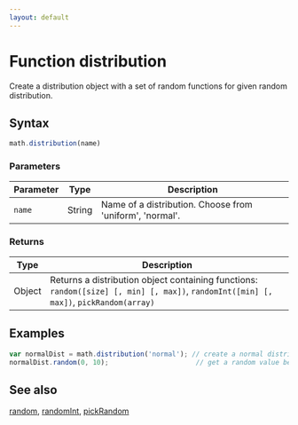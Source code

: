 ```yaml
---
layout: default
---
```


# Function distribution

Create a distribution object with a set of random functions for given
random distribution.


## Syntax

```js
math.distribution(name)
```

### Parameters

Parameter | Type | Description
--------- | ---- | -----------
`name` | String | Name of a distribution. Choose from 'uniform', 'normal'.

### Returns

Type | Description
---- | -----------
Object | Returns a distribution object containing functions: `random([size] [, min] [, max])`, `randomInt([min] [, max])`, `pickRandom(array)`


## Examples

```js
var normalDist = math.distribution('normal'); // create a normal distribution
normalDist.random(0, 10);                      // get a random value between 0 and 10
```


## See also

[random](random.html),
[randomInt](randomInt.html),
[pickRandom](pickRandom.html)


<!-- Note: This file is automatically generated from source code comments. Changes made in this file will be overridden. -->
